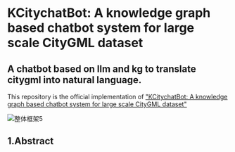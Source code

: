 # KCitychatBot: A knowledge graph based chatbot system for large scale CityGML dataset
A chatbot based on llm and kg to translate citygml into natural language.
---
This repository is the official implementation of [<u>"KCitychatBot: A knowledge graph based chatbot system for large scale CityGML dataset"</u>](https://blog.csdn.net/li1784506/article/details/129700568)

![整体框架5](https://github.com/user-attachments/assets/4826558b-9c48-406c-9790-c542ce991b03)

## 1.Abstract



